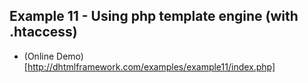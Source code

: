 ## Example 11 - Using php template engine (with .htaccess)

* (Online Demo)[http://dhtmlframework.com/examples/example11/index.php]